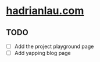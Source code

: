 # [hadrianlau.com](https://hadrianlau.com)

## TODO
- [ ] Add the project playground page
- [ ] Add yapping blog page